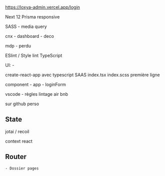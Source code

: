 https://loxya-admin.vercel.app/login


Next 12
Prisma
responsive

SASS
    - media query


cnx
    - dashboard
    - deco

mdp
    - perdu


ESlint / Style lint
TypeScript

UI:
    - 


create-react-app avec typescript
SAAS
index.tsx
index.scss première ligne

component 
    - app
    - loginForm

vscode
    - règles lintage air bnb

sur github perso


## State
jotai / recoil

context react

## Router
    - Dossier pages

